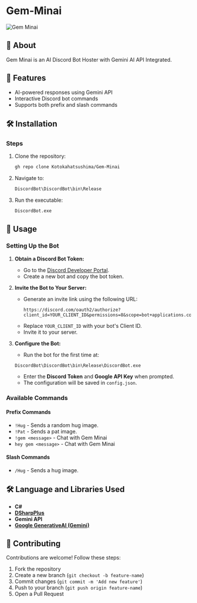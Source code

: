 # Gem-Minai

![Gem Minai](https://github.com/user-attachments/assets/cf4df805-1c33-40a8-8ac4-527a8f027c53)


## 📌 About
Gem Minai is an AI Discord Bot Hoster with Gemini AI API Integrated.

## 🚀 Features

- AI-powered responses using Gemini API
- Interactive Discord bot commands
- Supports both prefix and slash commands


## 🛠️ Installation
### Steps
1. Clone the repository:
   ```sh
   gh repo clone Kotokahatsushima/Gem-Minai
   ```
2. Navigate to:
   ```sh
   DiscordBot\DiscordBot\bin\Release
   ```
3. Run the executable:
   ```sh
   DiscordBot.exe
   ```
## 📖 Usage

### Setting Up the Bot

1. **Obtain a Discord Bot Token:**

   - Go to the [Discord Developer Portal](https://discord.com/developers/applications).
   - Create a new bot and copy the bot token.

2. **Invite the Bot to Your Server:**

   - Generate an invite link using the following URL:
     ```
     https://discord.com/oauth2/authorize?client_id=YOUR_CLIENT_ID&permissions=8&scope=bot+applications.commands
     ```
   - Replace `YOUR_CLIENT_ID` with your bot's Client ID.
   - Invite it to your server.

3. **Configure the Bot:**

   - Run the bot for the first time at:
   ```sh
   DiscordBot\DiscordBot\bin\Release\DiscordBot.exe
   ```
   - Enter the **Discord Token** and **Google API Key** when prompted.
   - The configuration will be saved in `config.json`.


### Available Commands

#### Prefix Commands

- `!Hug` - Sends a random hug image.
- `!Pat` - Sends a pat image.
- `!gem <message>` - Chat with Gem Minai
- `hey gem <message>` - Chat with Gem Minai

#### Slash Commands

- `/Hug` - Sends a hug image.

## 🛠️ Language and Libraries Used
- **C#**
- **[DSharpPlus](https://github.com/DSharpPlus/DSharpPlus)**
- **Gemini API**
- **[Google GenerativeAI (Gemini)](https://github.com/gunpal5/Google_GenerativeAI)**

## 🤝 Contributing
Contributions are welcome! Follow these steps:
1. Fork the repository
2. Create a new branch (`git checkout -b feature-name`)
3. Commit changes (`git commit -m 'Add new feature'`)
4. Push to your branch (`git push origin feature-name`)
5. Open a Pull Request

